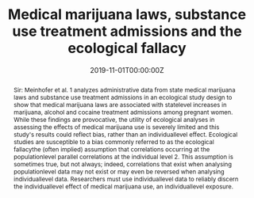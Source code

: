 ---
title: "Medical marijuana laws, substance use treatment admissions and the ecological fallacy"

authors:
- "admin"
date: "2019-11-01T00:00:00Z"
altemetric_id: 
doi: "10.1111/add.14748"
venue: "Addiction"
publishDate: "2017-01-01T00:00:00Z"
publication_types: ["2"]
abstract: "Sir: Meinhofer et al. 1 analyzes administrative data from state medical marijuana laws and substance use treatment admissions in an ecological study design to show that medical marijuana laws are associated with statelevel increases in marijuana, alcohol and cocaine treatment admissions among pregnant women. While these findings are provocative, the utility of ecological analyses in assessing the effects of medical marijuana use is severely limited and this study's results could reflect bias, rather than an individuallevel effect. Ecological studies are susceptible to a bias commonly referred to as the ecological fallacythe (often implied) assumption that correlations occurring at the populationlevel parallel correlations at the individual level 2. This assumption is sometimes true, but not always; indeed, correlations that exist when analysing populationlevel data may not exist or may even be reversed when analysing individuallevel data. Researchers must use individuallevel data to reliably discern the individuallevel effect of medical marijuana use, an individuallevel exposure. "
summary: "Caputi, T. L. (2019). Medical marijuana laws, substance use treatment admissions and the ecological fallacy. Addiction, 115(1), 188'189. doi:10.1111/add.14748"
tags: 
featured: false
links:
- name: Paper Link
  url: "https://onlinelibrary.wiley.com/doi/full/10.1111/add.14748"
url_pdf: "/files/ADD-2020.pdf"
image:
  focal_point: ""
  preview_only: false
---